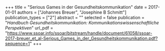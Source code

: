 +++
title = "Serious Games in der Gesundheitskommunikation"
date = 2017-01-01
authors = ["Johannes Breuer", "Josephine B Schmitt"]
publication_types = ["2"]
abstract = ""
selected = false
publication = "*Handbuch Gesundheitskommunikation: Kommunikationswissenschaftliche Perspektiven*"
url_pdf = "https://www.ssoar.info/ssoar/bitstream/handle/document/61058/ssoar-2017-breuer_et_al-Serious_Games_in_der_Gesundheitskommunikation.pdf?sequence=1"
+++

